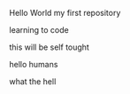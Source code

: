 Hello World
my first repository

learning to code

this will be self tought

hello humans

what the hell




